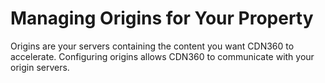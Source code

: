 <!--?xml version="1.0" encoding="utf-8"?-->

# Managing Origins for Your Property

Origins are your servers containing the content you want CDN360 to accelerate. Configuring origins allows CDN360 to communicate with your origin servers.

